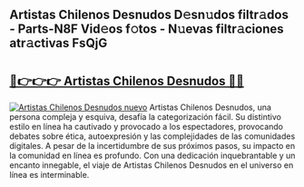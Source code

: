 ## Artistas Chilenos Desnudos D𝚎sn𝚞dos filtr𝚊dos - Parts-N8F Vid𝚎os f𝚘tos - N𝚞evas filtr𝚊ciones atr𝚊ctivas FsQjG

# <h2><a href="http://mbbahs.tromn.icu/?c=Artistas+Chilenos+Desnudos">🔗👉👉👉 Artistas Chilenos Desnudos 🔗🔗</a></h2>

[![Artistas Chilenos Desnudos nuevo](https://i.imgur.com/pEAQMta.gif)](http://mbbahs.tromn.icu/?c=Artistas+Chilenos+Desnudos)
Artistas Chilenos Desnudos, una persona compleja y esquiva, desafía la categorización fácil. Su distintivo estilo en línea ha cautivado y provocado a los espectadores, provocando debates sobre ética, autoexpresión y las complejidades de las comunidades digitales. A pesar de la incertidumbre de sus próximos pasos, su impacto en la comunidad en línea es profundo. Con una dedicación inquebrantable y un encanto innegable, el viaje de Artistas Chilenos Desnudos en el universo en línea es interminable.
